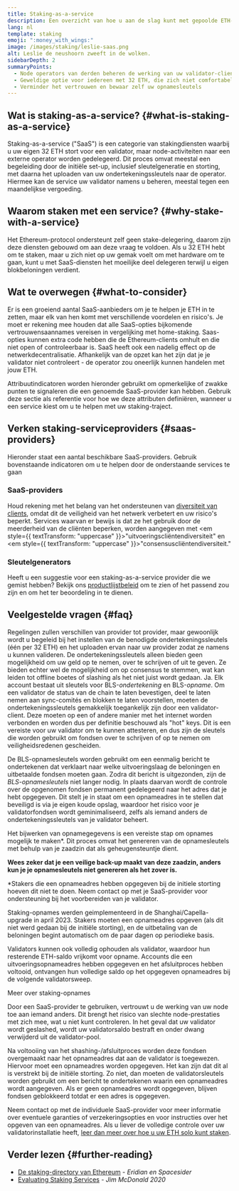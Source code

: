 ```yaml
---
title: Staking-as-a-service
description: Een overzicht van hoe u aan de slag kunt met gepoolde ETH-staking
lang: nl
template: staking
emoji: ":money_with_wings:"
image: /images/staking/leslie-saas.png
alt: Leslie de neushoorn zweeft in de wolken.
sidebarDepth: 2
summaryPoints:
  - Node operators van derden beheren de werking van uw validator-client
  - Geweldige optie voor iedereen met 32 ETH, die zich niet comfortabel voelt met de technische complexiteit van het draaien van een node
  - Verminder het vertrouwen en bewaar zelf uw opnamesleutels
---
```


## Wat is staking-as-a-service? {#what-is-staking-as-a-service}

Staking-as-a-service ("SaaS") is een categorie van stakingdiensten waarbij u uw eigen 32 ETH stort voor een validator, maar node-activiteiten naar een externe operator worden gedelegeerd. Dit proces omvat meestal een begeleiding door de initiële set-up, inclusief sleutelgeneratie en storting, met daarna het uploaden van uw ondertekeningssleutels naar de operator. Hiermee kan de service uw validator namens u beheren, meestal tegen een maandelijkse vergoeding.

## Waarom staken met een service? {#why-stake-with-a-service}

Het Ethereum-protocol ondersteunt zelf geen stake-delegering, daarom zijn deze diensten gebouwd om aan deze vraag te voldoen. Als u 32 ETH hebt om te staken, maar u zich niet op uw gemak voelt om met hardware om te gaan, kunt u met SaaS-diensten het moeilijke deel delegeren terwijl u eigen blokbeloningen verdient.

<CardGrid>
  <Card title="Uw eigen validator" emoji=":desktop_computer:" description="Deposit your own 32 ETH to activate your own set of signing keys that will participate in Ethereum consensus. Monitor your progress with dashboards to watch those ETH rewards accumulate." />
  <Card title="Eenvoudig om te starten" emoji="🏁" description="Forget about hardware specs, setup, node maintenance and upgrades. SaaS providers let you outsource the hard part by uploading your own signing credentials, allowing them to run a validator on your behalf, for a small cost." />
  <Card title="Beperk uw risico" emoji=":shield:" description="In many cases users do not have to give up access to the keys that enable withdrawing or transferring staked funds. These are different from the signing keys, and can be stored separately to limit (but not eliminate) your risk as a staker." />
</CardGrid>

<StakingComparison page="saas" />

## Wat te overwegen {#what-to-consider}

Er is een groeiend aantal SaaS-aanbieders om je te helpen je ETH in te zetten, maar elk van hen komt met verschillende voordelen en risico's. Je moet er rekening mee houden dat alle SaaS-opties bijkomende vertrouwensaannames vereisen in vergelijking met home-staking. Saas-opties kunnen extra code hebben die de Ethereum-clients omhult en die niet open of controleerbaar is. SaaS heeft ook een nadelig effect op de netwerkdecentralisatie. Afhankelijk van de opzet kan het zijn dat je je validator niet controleert - de operator zou oneerlijk kunnen handelen met jouw ETH.

Attribuutindicatoren worden hieronder gebruikt om opmerkelijke of zwakke punten te signaleren die een genoemde SaaS-provider kan hebben. Gebruik deze sectie als referentie voor hoe we deze attributen definiëren, wanneer u een service kiest om u te helpen met uw staking-traject.

<StakingConsiderations page="saas" />

## Verken staking-serviceproviders {#saas-providers}

Hieronder staat een aantal beschikbare SaaS-providers. Gebruik bovenstaande indicatoren om u te helpen door de onderstaande services te gaan

<ProductDisclaimer />

### SaaS-providers

<StakingProductsCardGrid category="saas" />

Houd rekening met het belang van het ondersteunen van [diversiteit van clients](/developers/docs/nodes-and-clients/client-diversity/), omdat dit de veiligheid van het netwerk verbetert en uw risico's beperkt. Services waarvan er bewijs is dat ze het gebruik door de meerderheid van de cliënten beperken, worden aangegeven met <em style={{ textTransform: "uppercase" }}>"uitvoeringscliëntendiversiteit"</em> en <em style={{ textTransform: "uppercase" }}>"consensuscliëntendiversiteit."</em>

### Sleutelgenerators

<StakingProductsCardGrid category="keyGen" />

Heeft u een suggestie voor een staking-as-a-service provider die we gemist hebben? Bekijk ons [productlijstbeleid](/contributing/adding-staking-products/) om te zien of het passend zou zijn en om het ter beoordeling in te dienen.

## Veelgestelde vragen {#faq}

<ExpandableCard title="Wie heeft mijn sleutels?" eventCategory="SaasStaking" eventName="clicked who holds my keys">
Regelingen zullen verschillen van provider tot provider, maar gewoonlijk wordt u begeleid bij het instellen van de benodigde ondertekeningssleutels (één per 32 ETH) en het uploaden ervan naar uw provider zodat ze namens u kunnen valideren. De ondertekeningssleutels alleen bieden geen mogelijkheid om uw geld op te nemen, over te schrijven of uit te geven. Ze bieden echter wel de mogelijkheid om op consensus te stemmen, wat kan leiden tot offline boetes of slashing als het niet juist wordt gedaan.
</ExpandableCard>

<ExpandableCard title="Er zijn dus twee sets sleutels?" eventCategory="SaasStaking" eventName="clicked so there are two sets of keys">
Ja. Elk account bestaat uit sleutels voor BLS-<em>ondertekening</em> en BLS-<em>opname</em>. Om een validator de status van de chain te laten bevestigen, deel te laten nemen aan sync-comités en blokken te laten voorstellen, moeten de ondertekeningssleutels gemakkelijk toegankelijk zijn door een validator-client. Deze moeten op een of andere manier met het internet worden verbonden en worden dus per definitie beschouwd als "hot" keys. Dit is een vereiste voor uw validator om te kunnen attesteren, en dus zijn de sleutels die worden gebruikt om fondsen over te schrijven of op te nemen om veiligheidsredenen gescheiden.

De BLS-opnamesleutels worden gebruikt om een eenmalig bericht te ondertekenen dat verklaart naar welke uitvoeringslaag de beloningen en uitbetaalde fondsen moeten gaan. Zodra dit bericht is uitgezonden, zijn de <em>BLS-opnamesleutels</em> niet langer nodig. In plaats daarvan wordt de controle over de opgenomen fondsen permanent gedelegeerd naar het adres dat je hebt opgegeven. Dit stelt je in staat om een opnameadres in te stellen dat beveiligd is via je eigen koude opslag, waardoor het risico voor je validatorfondsen wordt geminimaliseerd, zelfs als iemand anders de ondertekeningssleutels van je validator beheert.

Het bijwerken van opnamegegevens is een vereiste stap om opnames mogelijk te maken\*. Dit proces omvat het genereren van de opnamesleutels met behulp van je zaadzin dat als geheugensteuntje dient.

<strong>Wees zeker dat je een veilige back-up maakt van deze zaadzin, anders kun je je opnamesleutels niet genereren als het zover is.</strong>

\*Stakers die een opnameadres hebben opgegeven bij de initiele storting hoeven dit niet te doen. Neem contact op met je SaaS-provider voor ondersteuning bij het voorbereiden van je validator.
</ExpandableCard>

<ExpandableCard title="Wanneer kan ik mijn fondsen opnemen?" eventCategory="SaasStaking" eventName="clicked when can I withdraw">
Staking-opnames werden geimplementeerd in de Shanghai/Capella-upgrade in april 2023. Stakers moeten een opnameadres opgeven (als dit niet werd gedaan bij de initiële storting), en de uitbetaling van de beloningen begint automatisch om de paar dagen op periodieke basis.

Validators kunnen ook volledig ophouden als validator, waardoor hun resterende ETH-saldo vrijkomt voor opname. Accounts die een uitvoeringsopnameadres hebben opgegeven en het afsluitproces hebben voltooid, ontvangen hun volledige saldo op het opgegeven opnameadres bij de volgende validatorsweep.

<ButtonLink href="/staking/withdrawals/">Meer over staking-opnames</ButtonLink>
</ExpandableCard>

<ExpandableCard title="Wat gebeurt er als ik geslashed wordt?" eventCategory="SaasStaking" eventName="clicked what happens if I get slashed">
Door een SaaS-provider te gebruiken, vertrouwt u de werking van uw node toe aan iemand anders. Dit brengt het risico van slechte node-prestaties met zich mee, wat u niet kunt controleren. In het geval dat uw validator wordt geslashed, wordt uw validatorsaldo bestraft en onder dwang verwijderd uit de validator-pool.

Na voltooiing van het shashing-/afsluitproces worden deze fondsen overgemaakt naar het opnameadres dat aan de validator is toegewezen. Hiervoor moet een opnameadres worden opgegeven. Het kan zijn dat dit al is verstrekt bij de initiële storting. Zo niet, dan moeten de validatorsleutels worden gebruikt om een bericht te ondertekenen waarin een opnameadres wordt aangegeven. Als er geen opnameadres wordt opgegeven, blijven fondsen geblokkeerd totdat er een adres is opgegeven.

Neem contact op met de individuele SaaS-provider voor meer informatie over eventuele garanties of verzekeringsopties en voor instructies over het opgeven van een opnameadres. Als u liever de volledige controle over uw validatorinstallatie heeft, [leer dan meer over hoe u uw ETH solo kunt staken](/staking/solo/).
</ExpandableCard>

## Verder lezen {#further-reading}

- [De staking-directory van Ethereum](https://www.staking.directory/) - _Eridian en Spacesider_
- [Evaluating Staking Services](https://www.attestant.io/posts/evaluating-staking-services/) - _Jim McDonald 2020_
